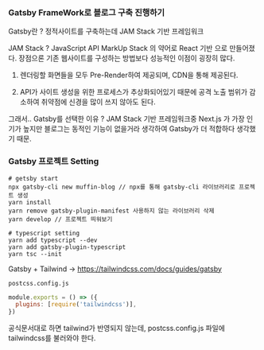 ### Gatsby FrameWork로 블로그 구축 진행하기

Gatsby란 ? 정적사이트를 구축하는데 JAM Stack 기반 프레임워크

JAM Stack ? JavaScript API MarkUp Stack 의 약어로 React 기반 으로 만들어졌다. 장점으론 기존 웹사이트를 구성하는 방법보다 성능적인 이점이 굉장히 많다.

1. 렌더링할 화면들을 모두 Pre-Render하여 제공되며, CDN을 통해 제공된다.

2. API가 사이트 생성을 위한 프로세스가 추상화되어있기 때문에 공격 노출 범위가 감소하여 취약점에 신경을 많이 쓰지 않아도 된다.

그래서.. Gatsby를 선택한 이유 ? JAM Stack 기반 프레임워크중 Next.js 가 가장 인기가 높지만 블로그는 동적인 기능이 없을거라 생각하여 Gatsby가 더 적합하다 생각했기 때문.

### Gatsby 프로젝트 Setting

```shell
# getsby start
npx gatsby-cli new muffin-blog // npx를 통해 gatsby-cli 라이브러리로 프로젝트 생성
yarn install
yarn remove gatsby-plugin-manifest 사용하지 않는 라이브러리 삭제
yarn develop // 프로젝트 띄워보기

# typescript setting
yarn add typescript --dev
yarn add gatsby-plugin-typescript
yarn tsc --init
```

Gatsby + Tailwind -> https://tailwindcss.com/docs/guides/gatsby

`postcss.config.js`

```javascript
module.exports = () => ({
  plugins: [require('tailwindcss')],
})
```

공식문서대로 하면 tailwind가 반영되지 않는데, postcss.config.js 파일에 tailwindcss를 불러와야 한다.
